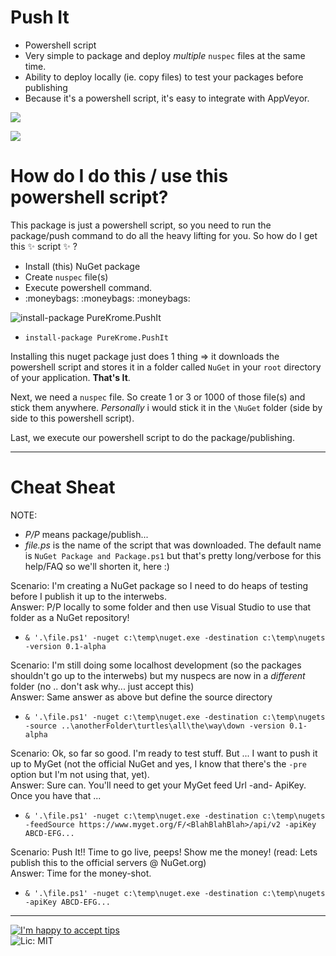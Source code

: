 # Push It

- Powershell script
- Very simple to package and deploy _multiple_ `nuspec` files at the same time.
- Ability to deploy locally (ie. copy files) to test your packages before publishing
- Because it's a powershell script, it's easy to integrate with AppVeyor.

![](http://i.giphy.com/OQORmsNpzwqlO.gif)

![](http://i.imgur.com/lI4qvNl.gif)

# How do I do this / use this powershell script?
This package is just a powershell script, so you need to run the package/push command to do all the heavy lifting for you. So how do I get this :sparkles: script :sparkles: ?

- Install (this) NuGet package
- Create `nuspec` file(s)
- Execute powershell command.
- :moneybags: :moneybags: :moneybags:

![install-package PureKrome.PushIt](http://i.imgur.com/cmt4uxJ.png)
- `install-package PureKrome.PushIt`

Installing this nuget package just does 1 thing => it downloads the powershell script and stores it in a folder called `NuGet` in your `root` directory of your application. **That's It**.

Next, we need a `nuspec` file. So create 1 or 3 or 1000 of those file(s) and stick them anywhere. _Personally_ i would stick it in the `\NuGet` folder (side by side to this powershell script).

Last, we execute our powershell script to do the package/publishing.
 
---
# Cheat Sheat
NOTE: 
- _P/P_ means package/publish...
- _file.ps_ is the name of the script that was downloaded. The default name is `NuGet Package and Package.ps1` but that's pretty long/verbose for this help/FAQ so we'll shorten it, here :)

Scenario: I'm creating a NuGet package so I need to do heaps of testing before I publish it up to the interwebs.  
Answer: P/P locally to some folder and then use Visual Studio to use that folder as a NuGet repository!
- `& '.\file.ps1' -nuget c:\temp\nuget.exe -destination c:\temp\nugets -version 0.1-alpha`

Scenario: I'm still doing some localhost development (so the packages shouldn't go up to the interwebs) but my nuspecs are now in a _different_ folder (no .. don't ask why... just accept this)  
Answer: Same answer as above but define the source directory
- `& '.\file.ps1' -nuget c:\temp\nuget.exe -destination c:\temp\nugets -source ..\anotherFolder\turtles\all\the\way\down -version 0.1-alpha`

Scenario: Ok, so far so good. I'm ready to test stuff. But ... I want to push it up to MyGet (not the official NuGet and yes, I know that there's the `-pre` option but I'm not using that, yet).  
Answer: Sure can. You'll need to get your MyGet feed Url -and- ApiKey. Once you have that ...
- `& '.\file.ps1' -nuget c:\temp\nuget.exe -destination c:\temp\nugets -feedSource https://www.myget.org/F/<BlahBlahBlah>/api/v2 -apiKey ABCD-EFG...`

Scenario: Push It!! Time to go live, peeps! Show me the money! (read: Lets publish this to the official servers @ NuGet.org)  
Answer: Time for the money-shot.
- `& '.\file.ps1' -nuget c:\temp\nuget.exe -destination c:\temp\nugets -apiKey ABCD-EFG...`


---
[![I'm happy to accept tips](http://img.shields.io/gittip/purekrome.svg?style=flat-square)](https://gratipay.com/PureKrome/)  
![Lic: MIT](http://img.shields.io/badge/License-MIT-blue.svg?style=flat-square)

